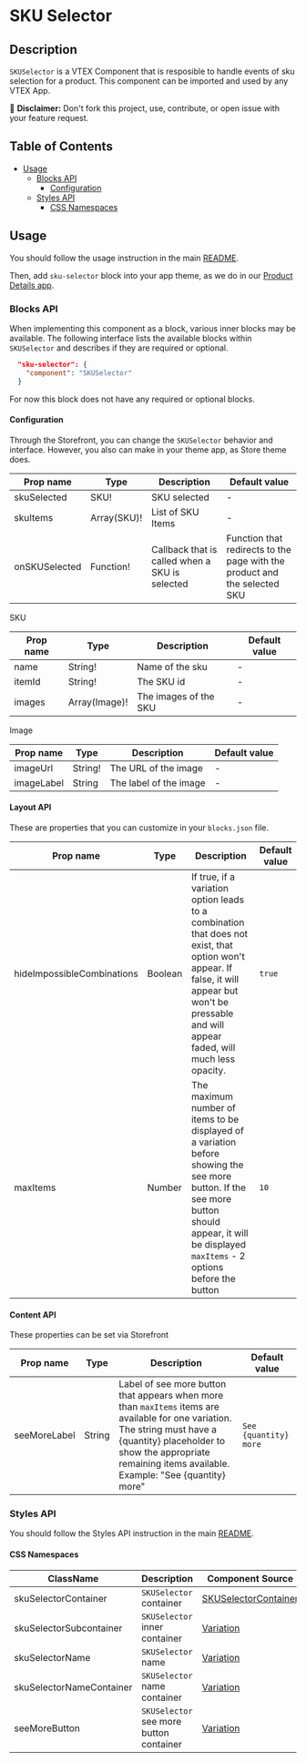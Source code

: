 # SKU Selector

## Description

`SKUSelector` is a VTEX Component that is resposible to handle events of sku selection for a product. This component can be imported and used by any VTEX App.

:loudspeaker: **Disclaimer:** Don't fork this project, use, contribute, or open issue with your feature request.

## Table of Contents
- [Usage](#usage)
  - [Blocks API](#blocks-api)
    - [Configuration](#configuration)
  - [Styles API](#styles-api)
    - [CSS Namespaces](#css-namespaces)

## Usage

You should follow the usage instruction in the main [README](/README.md#usage).

Then, add `sku-selector` block into your app theme, as we do in our [Product Details app](https://github.com/vtex-apps/product-details/blob/master/store/blocks.json). 

### Blocks API

When implementing this component as a block, various inner blocks may be available. The following interface lists the available blocks within `SKUSelector` and describes if they are required or optional.

```json
  "sku-selector": {
    "component": "SKUSelector"
  }
```

For now this block does not have any required or optional blocks.

#### Configuration

Through the Storefront, you can change the `SKUSelector` behavior and interface. However, you also can make in your theme app, as Store theme does.

| Prop name | Type | Description | Default value |
| --------- | ---- | ----------- | ------------- |
| skuSelected | SKU! | SKU selected | - |
| skuItems | Array(SKU)! | List of SKU Items | - |
| onSKUSelected | Function! | Callback that is called when a SKU is selected | Function that redirects to the page with the product and the selected SKU |

SKU

| Prop name | Type | Description | Default value |
| --------- | ---- | ----------- | ------------- |
| name | String! | Name of the sku | - |
| itemId | String! | The SKU id | - |
| images | Array(Image)! | The images of the SKU | - |

Image

| Prop name | Type | Description | Default value |
| --------- | ---- | ----------- | ------------- |
| imageUrl | String! | The URL of the image | - |
| imageLabel | String | The label of the image | - |

#### Layout API
These are properties that you can customize in your `blocks.json` file.

| Prop name | Type | Description | Default value |
| --------- | ---- | ----------- | ------------- |
| hideImpossibleCombinations | Boolean | If true, if a variation option leads to a combination that does not exist, that option won't appear. If false, it will appear but won't be pressable and will appear faded, will much less opacity. | `true` |
| maxItems | Number | The maximum number of items to be displayed of a variation before showing the see more button. If the see more button should appear, it will be displayed `maxItems` - 2 options before the button | `10` |

#### Content API
These properties can be set via Storefront

| Prop name | Type | Description | Default value |
| --------- | ---- | ----------- | ------------- |
| seeMoreLabel | String | Label of see more button that appears when more than `maxItems` items are available for one variation. The string must have a {quantity} placeholder to show the appropriate remaining items available. Example: \"See {quantity} more\" | `See {quantity} more` |

### Styles API

You should follow the Styles API instruction in the main [README](/README.md#styles-api).

#### CSS Namespaces

| ClassName | Description | Component Source
| --------- | ----------- | ----------------
| skuSelectorContainer | `SKUSelector` container| [SKUSelectorContainer](/react/components/SKUSelector/components/SKUSelector.js)|
| skuSelectorSubcontainer | `SKUSelector` inner container | [Variation](/react/components/SKUSelector/components/Variation.js) |
| skuSelectorName | `SKUSelector` name | [Variation](/react/components/SKUSelector/components/Variation.js)|
| skuSelectorNameContainer | `SKUSelector` name container| [Variation](/react/components/SKUSelector/components/Variation.js)|
| seeMoreButton | `SKUSelector` see more button container | [Variation](/react/components/SKUSelector/components/Variation.js)|
